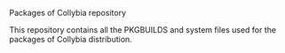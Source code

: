 Packages of Collybia repository

This repository contains all the PKGBUILDS and system files used for the packages of Collybia distribution.
